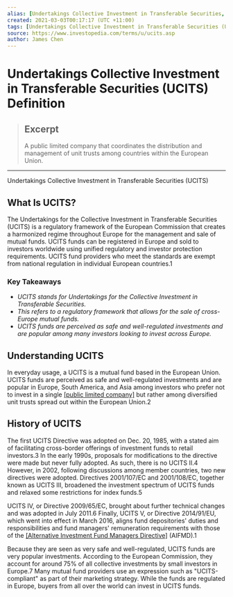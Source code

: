 ```yaml
---
alias: [Undertakings Collective Investment in Transferable Securities, UCITS]
created: 2021-03-03T00:17:17 (UTC +11:00)
tags: [Undertakings Collective Investment in Transferable Securities (UCITS) Definition, Undertakings Collective Investment in Transferable Securities (UCITS)]
source: https://www.investopedia.com/terms/u/ucits.asp
author: James Chen
---
```


# Undertakings Collective Investment in Transferable Securities (UCITS) Definition

> ## Excerpt
> A public limited company that coordinates the distribution and management of unit trusts among countries within the European Union.

---

Undertakings Collective Investment in Transferable Securities (UCITS)
## What Is UCITS?

The Undertakings for the Collective Investment in Transferable Securities (UCITS) is a regulatory framework of the European Commission that creates a harmonized regime throughout Europe for the management and sale of mutual funds. UCITS funds can be registered in Europe and sold to investors worldwide using unified regulatory and investor protection requirements. UCITS fund providers who meet the standards are exempt from national regulation in individual European countries.1

### Key Takeaways

-   _UCITS stands for Undertakings for the Collective Investment in Transferable Securities._
-   _This refers to a regulatory framework that allows for the sale of cross-Europe mutual funds._
-   _UCITS funds are perceived as safe and well-regulated investments and are popular among many investors looking to invest across Europe._

## Understanding UCITS

In everyday usage, a UCITS is a mutual fund based in the European Union. UCITS funds are perceived as safe and well-regulated investments and are popular in Europe, South America, and Asia among investors who prefer not to invest in a single [[public limited company]](https://www.investopedia.com/terms/p/plc.asp) but rather among diversified unit trusts spread out within the European Union.2

## History of UCITS

The first UCITS Directive was adopted on Dec. 20, 1985, with a stated aim of facilitating cross-border offerings of investment funds to retail investors.3 In the early 1990s, proposals for modifications to the directive were made but never fully adopted. As such, there is no UCITS II.4 However, in 2002, following discussions among member countries, two new directives were adopted. Directives 2001/107/EC and 2001/108/EC, together known as UCITS III, broadened the investment spectrum of UCITS funds and relaxed some restrictions for index funds.5

UCITS IV, or Directive 2009/65/EC, brought about further technical changes and was adopted in July 2011.6 Finally, UCITS V, or Directive 2014/91/EU, which went into effect in March 2016, aligns fund depositories' duties and responsibilities and fund managers' remuneration requirements with those of the [[Alternative Investment Fund Managers Directive]](https://www.investopedia.com/terms/a/alternative-investment-fund-managers-directive-aifmd.asp) (AIFMD).1

Because they are seen as very safe and well-regulated, UCITS funds are very popular investments. According to the European Commission, they account for around 75% of all collective investments by small investors in Europe.7 Many mutual fund providers use an expression such as "UCITS-compliant" as part of their marketing strategy. While the funds are regulated in Europe, buyers from all over the world can invest in UCITS funds.
